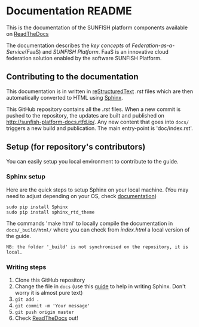# Documentation README
This is the documentation of the SUNFISH platform components available on [ReadTheDocs](http://sunfish-platform-docs.rtfd.io/)

The documentation describes the *key concepts* of _Federation-as-a-Service_(FaaS) and _SUNFISH Platform_. FaaS is an innovative cloud federation solution enabled by the software SUNFISH Platform. 

## Contributing to the documentation

This documentation is in written in [reStructuredText](http://docutils.sourceforge.net/rst.html) *.rst* files which are then
automatically converted to HTML using [Sphinx](http://www.sphinx-doc.org/en/stable/). 

This GitHub repository contains all the *.rst* files. When a new commit is pushed to the repository, the updates are built and published on http://sunfish-platform-docs.rtfd.io/. Any new content that goes into `docs/` triggers a new build and publication. The main entry-point is 'doc/index.rst'.


## Setup (for repository's contributors)

You can easily setup you local environment to contribute to the guide. 

### Sphinx setup

Here are the quick steps to setup Sphinx on your local machine. (You may need to adjust depending on your OS, check [documentation](http://www.sphinx-doc.org/en/stable/index.html#0))

```
sudo pip install Sphinx
sudo pip install sphinx_rtd_theme
```

The commands 'make html' to locally compile the documentation in `docs/_build/html/` where you can check from *index.html* a local version of the guide. 

```
NB: the folder '_build' is not synchronised on the repository, it is local. 
```

### Writing steps

1. Clone this GitHub repository
2. Change the file in `docs` (use this [guide](http://www.sphinx-doc.org/en/stable/rest.html#rst-primer) to help in writing Sphinx. Don't worry it is almost pure text)
3. `git add .`
4. `git commit -m 'Your message'`
5. `git push origin master`
6. Check [ReadTheDocs](http://sunfish-platform-docs.rtfd.io/) out! 



